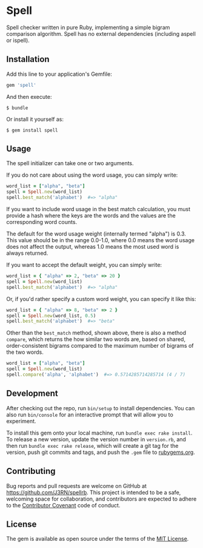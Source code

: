 # Spell

Spell checker written in pure Ruby, implementing a simple bigram comparison algorithm. Spell has no external dependencies (including aspell or ispell).

## Installation

Add this line to your application's Gemfile:

```ruby
gem 'spell'
```

And then execute:

    $ bundle

Or install it yourself as:

    $ gem install spell

## Usage

The spell initializer can take one or two arguments.

If you do not care about using the word usage, you can simply write:
```ruby
word_list = ["alpha", "beta"]
spell = Spell.new(word_list)
spell.best_match('alphabet')  #=> "alpha"
```

If you want to include word usage in the best match calculation, you must provide a hash where the keys are the words and the values are the corresponding word counts.

The default for the word usage weight (internally termed "alpha") is 0.3. This value should be in the range 0.0-1.0, where 0.0 means the word usage does not affect the output, whereas 1.0 means the most used word is always returned.

If you want to accept the default weight, you can simply write:
```ruby
word_list = { "alpha" => 2, "beta" => 20 }
spell = Spell.new(word_list)
spell.best_match('alphabet')  #=> "alpha"
```

Or, if you'd rather specify a custom word weight, you can specify it like this:
```ruby
word_list = { "alpha" => 8, "beta" => 2 }
spell = Spell.new(word_list, 0.5)
spell.best_match('alphabet')  #=> "beta"
```

Other than the `best_match` method, shown above, there is also a method `compare`, which returns the how similar two words are, based on shared, order-consistent bigrams compared to the maximum number of bigrams of the two words.

```ruby
word_list = ["alpha", "beta"]
spell = Spell.new(word_list)
spell.compare('alpha', 'alphabet')  #=> 0.5714285714285714 (4 / 7)
```

## Development

After checking out the repo, run `bin/setup` to install dependencies. You can also run `bin/console` for an interactive prompt that will allow you to experiment.

To install this gem onto your local machine, run `bundle exec rake install`. To release a new version, update the version number in `version.rb`, and then run `bundle exec rake release`, which will create a git tag for the version, push git commits and tags, and push the `.gem` file to [rubygems.org](https://rubygems.org).

## Contributing

Bug reports and pull requests are welcome on GitHub at https://github.com/J3RN/spellrb. This project is intended to be a safe, welcoming space for collaboration, and contributors are expected to adhere to the [Contributor Covenant](contributor-covenant.org) code of conduct.


## License

The gem is available as open source under the terms of the [MIT License](http://opensource.org/licenses/MIT).

